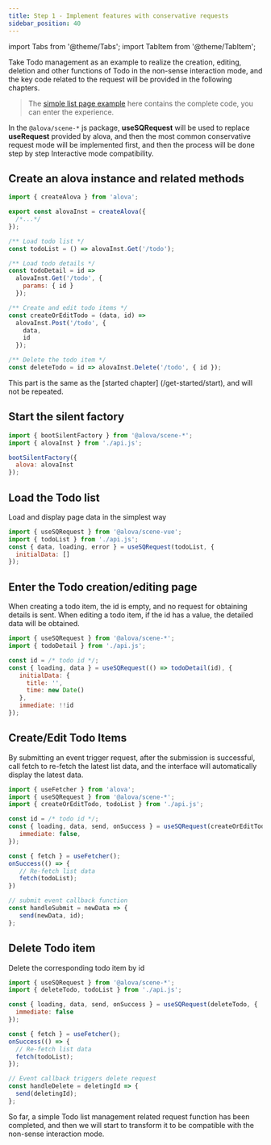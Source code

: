 ```yaml
---
title: Step 1 - Implement features with conservative requests
sidebar_position: 40
---
```


import Tabs from '@theme/Tabs';
import TabItem from '@theme/TabItem';

Take Todo management as an example to realize the creation, editing, deletion and other functions of Todo in the non-sense interaction mode, and the key code related to the request will be provided in the following chapters.

> The [simple list page example](/example/silent-submit-simple-list) here contains the complete code, you can enter the experience.

In the `@alova/scene-*` js package, **useSQRequest** will be used to replace **useRequest** provided by alova, and then the most common conservative request mode will be implemented first, and then the process will be done step by step Interactive mode compatibility.

## Create an alova instance and related methods

```javascript title="api.js"
import { createAlova } from 'alova';

export const alovaInst = createAlova({
  /*...*/
});

/** Load todo list */
const todoList = () => alovaInst.Get('/todo');

/** Load todo details */
const todoDetail = id =>
  alovaInst.Get('/todo', {
    params: { id }
  });

/** Create and edit todo items */
const createOrEditTodo = (data, id) =>
  alovaInst.Post('/todo', {
    data,
    id
  });

/** Delete the todo item */
const deleteTodo = id => alovaInst.Delete('/todo', { id });
```

This part is the same as the [started chapter] (/get-started/start), and will not be repeated.

## Start the silent factory

```javascript title="main.js"
import { bootSilentFactory } from '@alova/scene-*';
import { alovaInst } from './api.js';

bootSilentFactory({
  alova: alovaInst
});
```

## Load the Todo list

Load and display page data in the simplest way

```javascript
import { useSQRequest } from '@alova/scene-vue';
import { todoList } from './api.js';
const { data, loading, error } = useSQRequest(todoList, {
  initialData: []
});
```

## Enter the Todo creation/editing page

When creating a todo item, the id is empty, and no request for obtaining details is sent. When editing a todo item, if the id has a value, the detailed data will be obtained.

```javascript
import { useSQRequest } from '@alova/scene-*';
import { todoDetail } from './api.js';

const id = /* todo id */;
const { loading, data } = useSQRequest(() => todoDetail(id), {
   initialData: {
     title: '',
     time: new Date()
   },
   immediate: !!id
});
```

## Create/Edit Todo Items

By submitting an event trigger request, after the submission is successful, call fetch to re-fetch the latest list data, and the interface will automatically display the latest data.

```javascript
import { useFetcher } from 'alova';
import { useSQRequest } from '@alova/scene-*';
import { createOrEditTodo, todoList } from './api.js';

const id = /* todo id */;
const { loading, data, send, onSuccess } = useSQRequest(createOrEditTodo, {
   immediate: false,
});

const { fetch } = useFetcher();
onSuccess(() => {
   // Re-fetch list data
   fetch(todoList);
})

// submit event callback function
const handleSubmit = newData => {
   send(newData, id);
};

```

## Delete Todo item

Delete the corresponding todo item by id

```javascript
import { useSQRequest } from '@alova/scene-*';
import { deleteTodo, todoList } from './api.js';

const { loading, data, send, onSuccess } = useSQRequest(deleteTodo, {
  immediate: false
});

const { fetch } = useFetcher();
onSuccess(() => {
  // Re-fetch list data
  fetch(todoList);
});

// Event callback triggers delete request
const handleDelete = deletingId => {
  send(deletingId);
};
```

So far, a simple Todo list management related request function has been completed, and then we will start to transform it to be compatible with the non-sense interaction mode.
